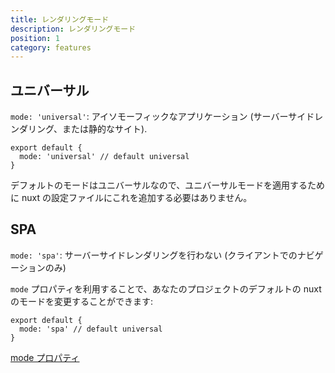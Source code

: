 ```yaml
---
title: レンダリングモード
description: レンダリングモード
position: 1
category: features
---
```


## ユニバーサル

`mode: 'universal'`: アイソモーフィックなアプリケーション (サーバーサイドレンダリング、または静的なサイト).

```js{}[nuxt.config.js]
export default {
  mode: 'universal' // default universal
}
```

<base-alert type="info">
デフォルトのモードはユニバーサルなので、ユニバーサルモードを適用するために nuxt の設定ファイルにこれを追加する必要はありません。
</base-alert>

## SPA

`mode: 'spa'`: サーバーサイドレンダリングを行わない (クライアントでのナビゲーションのみ)

`mode` プロパティを利用することで、あなたのプロジェクトのデフォルトの nuxt のモードを変更することができます:

```js{}[nuxt.config.js]
export default {
  mode: 'spa' // default universal
}
```

<base-alert type="next">

[mode プロパティ](/guides/configuration-glossary/configuration-mode)

</base-alert>
